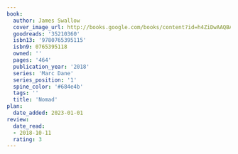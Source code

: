 ```yaml
---
book:
  author: James Swallow
  cover_image_url: http://books.google.com/books/content?id=h4ZiDwAAQBAJ&printsec=frontcover&img=1&zoom=1&edge=curl&source=gbs_api
  goodreads: '35210360'
  isbn13: '9780765395115'
  isbn9: 0765395118
  owned: ''
  pages: '464'
  publication_year: '2018'
  series: 'Marc Dane'
  series_position: '1'
  spine_color: '#684e4b'
  tags: ''
  title: 'Nomad'
plan:
  date_added: 2023-01-01
review:
  date_read:
  - 2018-10-11
  rating: 3
---
```

